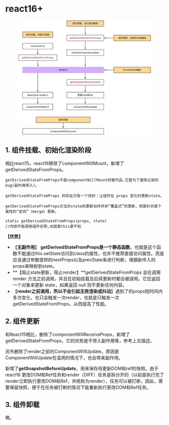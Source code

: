 # react16+

<figure><img src="../../../.gitbook/assets/生命周期.jpg" alt=""><figcaption></figcaption></figure>

## 1. 组件挂载、初始化渲染阶段 <a href="#lu4zb" id="lu4zb"></a>

相比react15，react16移除了componentWillMount，新增了getDerivedStateFromProps。

```
getDirivedStateFromProps不是componentWillMount的替代品,它是为了废除之前的bug(副作用带入)。

getDerivedStateFromProps 的存在只有一个目的：让组件在 props 变化时更新state。

getDerivedStateFromProps方法对state的更新动作并非“覆盖式”的更新，而是针对某个属性的“定向”（merge）更新。
```

```
static getDerivedStateFromProps(props, state)
//内部不能调用组件实例,也就是this拿不到
```

**【优势】**

* 【**无副作用**】 **getDerivedStateFromProps是一个静态函数**，也就是这个函数不能通过this.setState访问到class的属性，也并不推荐直接访问属性。而是应该通过参数提供的nextProps以及prevState来进行判断，根据新传入的props来映射到state。
* \*\*【阻止state更新，阻止render】\*\*getDerivedStateFromProps 会在调用 render 方法之前调用，并且在初始挂载及后续更新时都会被调用。它应返回一个对象来更新 state，如果返回 null 则不更新任何内容。
* 【**render之前调用，所以不会引起无效渲染或抖动**】遇到了的props短时间内多次变化，也只会触发一次render，也就是只触发一次getDerivedStateFromProps，从而提高了性能。

## 2. 组件更新 <a href="#azeni" id="azeni"></a>

和React15相比，删除了componentWillReceiveProps，新增了getDerivedStateFromProps，它的优势是不带入副作用等，参考上文描述。

另外删除了render之前的ComponentWillUpdate，原因是ComponentWillUpdate在滥用的情况下，也会带来副作用。

新增了**getSnapshotBeforeUpdate**，用来保存待更新DOM和ref的快照。由于react16 更改DOM和Ref任务和render（DIFF）任务是拆分开的（以前是执行完了render立即执行更改DOM和Ref，并统称为render），任务可以被打断，因此，需要保留快照，便于在任务被打断的情况下能重新执行更改DOM和Ref任务。

## 3. 组件卸载 <a href="#muxur" id="muxur"></a>

略。
